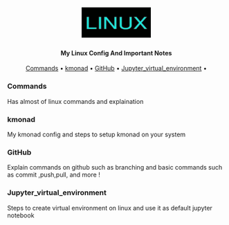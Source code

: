 <h1 align="center">
 <img alt="Linux" title="Linux" height="70" width="160" src="linux.jpg"/>
</h1>

<h4 align="center">My Linux Config And Important Notes</h4>

<p align="center">
    <a href="#Commands">Commands</a> •
    <a href="#kmonad">kmonad</a> •
    <a href="#GitHub">GitHub</a> •
    <a href="#Jupyter_virtual_environment">Jupyter_virtual_environment</a> •
</p>

### Commands  
Has almost of linux commands and explaination 

### kmonad  
My kmonad config and steps to setup kmonad on your system 

### GitHub 
Explain commands on github such as branching and basic commands such as commit ,push,pull, and more !

### Jupyter_virtual_environment 
Steps to create virtual environment on linux and use it as default jupyter notebook 